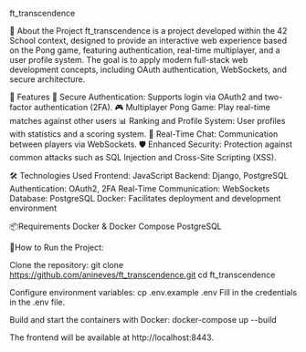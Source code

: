 ft_transcendence

📌 About the Project
ft_transcendence is a project developed within the 42 School context, designed to provide an interactive web experience based on the Pong game, 
featuring authentication, real-time multiplayer, and a user profile system. The goal is to apply modern full-stack web development concepts, 
including OAuth authentication, WebSockets, and secure architecture.

🚀 Features
🔑 Secure Authentication: Supports login via OAuth2 and two-factor authentication (2FA).
🎮 Multiplayer Pong Game: Play real-time matches against other users
📊 Ranking and Profile System: User profiles with statistics and a scoring system.
💬 Real-Time Chat: Communication between players via WebSockets.
🛡️ Enhanced Security: Protection against common attacks such as SQL Injection and Cross-Site Scripting (XSS).

🛠️ Technologies Used
Frontend: JavaScript
Backend: Django, PostgreSQL
Authentication: OAuth2, 2FA
Real-Time Communication: WebSockets
Database: PostgreSQL
Docker: Facilitates deployment and development environment


📦Requirements
Docker & Docker Compose
PostgreSQL

🔧How to Run the Project:

Clone the repository:
git clone https://github.com/anineves/ft_transcendence.git
cd ft_transcendence

Configure environment variables:
cp .env.example .env
Fill in the credentials in the .env file.

Build and start the containers with Docker:
docker-compose up --build

The frontend will be available at http://localhost:8443.
